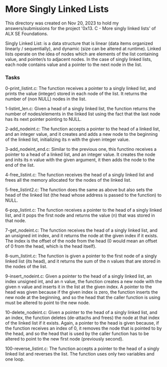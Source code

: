 <h1>More Singly Linked Lists</h1>
This directory was created on Nov 20, 2023 to hold my answers/submissions for
the project '0x13. C - More singly linked lists' of ALX SE Foundations.

Singly Linked List: is a data structure that is linear (data items organized
linearly / sequentially), and dynamic (size can be altered at runtime).
Linked lists operate on the idea of nodes which are elements of the list
containing value, and pointer/s to adjacent nodes. In the case of singly
linked lists, each node contains value and a pointer to the next node in
the list.

<h3>Tasks</h3>
0-print_listint.c: The function receives a pointer to a singly linked list,
and prints the value (integer) stored in each node of the list. It returns
the number of (non NULL) nodes in the list.

1-listint_len.c: Given a head of a singly linked list, the function returns
the number of nodes/elements in the linked list using the fact that the last
node has its next pointer pointing to NULL.

2-add_nodeint.c: The function accepts a pointer to the head of a linked list,
and an integer value, and it creates and adds a new node to the beginning of
the linked list, initializing its n with the given integer value.

3-add_nodeint_end.c: Similar to the previous one, this functino receives a
pointer to a head of a linked list, and an integer value. It creates the node
and inits its n value with the given argument, it then adds the node to the
end of the list.

4-free_listint.c: The function receives the head of a singly linked list and
frees all the memory allocated for the nodes of the linked list.

5-free_listint2.c: The function does the same as above but also sets the head
of the linked list (the head whose address is passed to the function) to NULL.

6-pop_listint.c: The function receives a pointer to the head of a singly linked
list, and it pops the first node and returns the value (n) that was stored in
that node.

7-get_nodeint.c: The function receives the head of a singly linked list, and
an unsigned int index, and it returns the node at the given index if it exists.
The index is the offset of the node from the head (0 would mean an offset of 0
from the head, which is the head itself).

8-sum_listint.c: The function is given a pointer to the first node of a singly
linked list (its head), and it returns the sum of the n values that are stored
in the nodes of the list.

9-insert_nodeint.c: Given a pointer to the head of a singly linked list, an
index unsigned int, and an n value, the function creates a new node with the
given n value and inserts it in the list at the given index. A pointer to the
head was given because if the given index is zero, the function inserts the
new node at the beginning, and so the head that the caller function is using
must be altered to point to the new node.

10-delete_nodeint.c: Given a pointer to the head of a singly linked list, and
an index, the function deletes (de-attachs and frees) the node at that index
of the linked list if it exists. Again, a pointer to the head is given because,
if the function receives an index of 0, it removes the node that is pointed to
by the head, and so the head that is used by the caller function has to be
altered to point to the new first node (previously second).

100-reverse_listint.c: The function accepts a pointer to the head of a singly
linked list and reverses the list. The function uses only two variables and
one loop.
